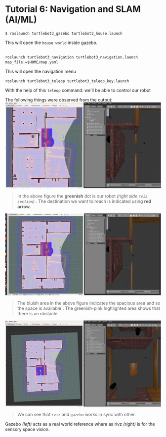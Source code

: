 # Tutorial 6: Navigation and SLAM (AI/ML)

```
$ roslaunch turtlebot3_gazebo turtlebot3_house.launch
```

This will open the `house world` inside gazebo.

```

roslaunch turtlebot3_navigation turtlebot3_navigation.launch map_file:=$HOME/map.yaml
```

This will open the navigation menu

```
roslaunch turtlebot3_teleop turtlebot3_teleop_key.launch
```

With the help of this `teleop` command: we'll be able to control our robot

The following things were observed from the output:
![lab61](./lab61.png)

> In the above figure the **greenish** dot is our robot _(right side `rviz section`)_ . The destination we want to reach is indicated using **red arrow**.

![lab62](./lab62.png)

> The bluish area in the above figure indicates the spacious area and so the space is available`. The greenish-pink highlighted area shows that there is an obstacle.

![lab63](./lab63.png)

> We can see that `rviz` and `gazebo` works in sync with other.

Gazebo _(left)_ acts as a real world reference where as rivz _(right)_ is for the sensory space vision.

